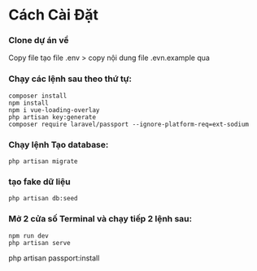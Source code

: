 # Cách Cài Đặt

### Clone dự án về

Copy file tạo file .env > copy nội dung file .evn.example qua

### Chạy các lệnh sau theo thứ tự:

```
composer install
npm install
npm i vue-loading-overlay
php artisan key:generate
composer require laravel/passport --ignore-platform-req=ext-sodium
```


### Chạy lệnh Tạo database:
 
```
php artisan migrate
``` 

### tạo fake dữ liệu
```
php artisan db:seed
```

### Mở 2 cửa số Terminal  và chạy tiếp 2 lệnh sau: 

```
npm run dev
php artisan serve
```
php artisan passport:install